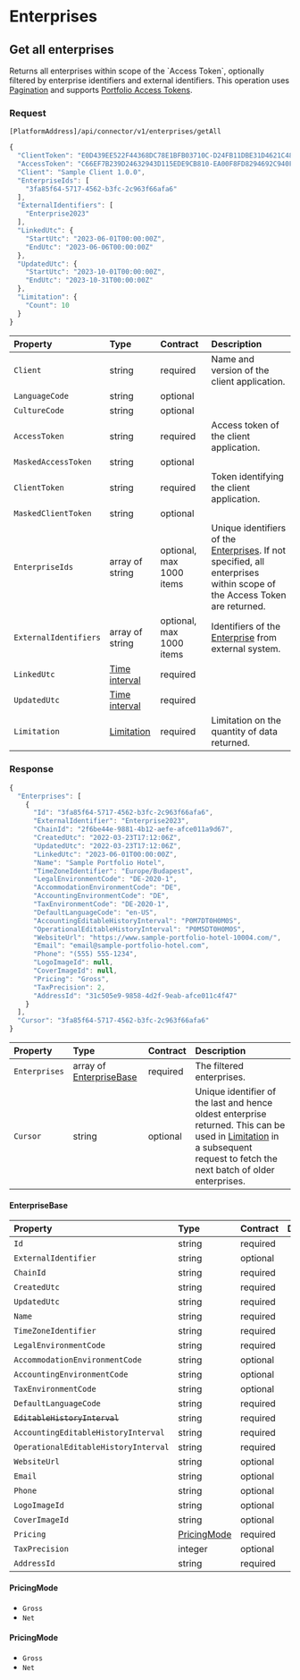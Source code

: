 # Enterprises

## Get all enterprises

Returns all enterprises within scope of the &#x60;Access Token&#x60;, optionally filtered by enterprise identifiers and external identifiers. This operation uses [Pagination](https://mews-systems.gitbook.io/connector-api/guidelines/pagination/) and supports [Portfolio Access Tokens](https://mews-systems.gitbook.io/connector-api/guidelines/multi-property/).

### Request

`[PlatformAddress]/api/connector/v1/enterprises/getAll`

```javascript
{
  "ClientToken": "E0D439EE522F44368DC78E1BFB03710C-D24FB11DBE31D4621C4817E028D9E1D",
  "AccessToken": "C66EF7B239D24632943D115EDE9CB810-EA00F8FD8294692C940F6B5A8F9453D",
  "Client": "Sample Client 1.0.0",
  "EnterpriseIds": [
    "3fa85f64-5717-4562-b3fc-2c963f66afa6"
  ],
  "ExternalIdentifiers": [
    "Enterprise2023"
  ],
  "LinkedUtc": {
    "StartUtc": "2023-06-01T00:00:00Z",
    "EndUtc": "2023-06-06T00:00:00Z"
  },
  "UpdatedUtc": {
    "StartUtc": "2023-10-01T00:00:00Z",
    "EndUtc": "2023-10-31T00:00:00Z"
  },
  "Limitation": {
    "Count": 10
  }
}
```

| Property | Type | Contract | Description |
| :-- | :-- | :-- | :-- |
| `Client` | string | required | Name and version of the client application. |
| `LanguageCode` | string | optional |  |
| `CultureCode` | string | optional |  |
| `AccessToken` | string | required | Access token of the client application. |
| `MaskedAccessToken` | string | optional |  |
| `ClientToken` | string | required | Token identifying the client application. |
| `MaskedClientToken` | string | optional |  |
| `EnterpriseIds` | array of string | optional, max 1000 items | Unique identifiers of the [Enterprises](https://mews-systems.gitbook.io/connector-api/operations/#enterprise). If not specified, all enterprises within scope of the Access Token are returned. |
| `ExternalIdentifiers` | array of string | optional, max 1000 items | Identifiers of the [Enterprise](https://mews-systems.gitbook.io/connector-api/operations/#enterprise) from external system. |
| `LinkedUtc` | [Time interval](_objects.md#time-interval) | required |  |
| `UpdatedUtc` | [Time interval](_objects.md#time-interval) | required |  |
| `Limitation` | [Limitation](../guidelines/pagination.md#limitation) | required | Limitation on the quantity of data returned. |

### Response

```javascript
{
  "Enterprises": [
    {
      "Id": "3fa85f64-5717-4562-b3fc-2c963f66afa6",
      "ExternalIdentifier": "Enterprise2023",
      "ChainId": "2f6be44e-9881-4b12-aefe-afce011a9d67",
      "CreatedUtc": "2022-03-23T17:12:06Z",
      "UpdatedUtc": "2022-03-23T17:12:06Z",
      "LinkedUtc": "2023-06-01T00:00:00Z",
      "Name": "Sample Portfolio Hotel",
      "TimeZoneIdentifier": "Europe/Budapest",
      "LegalEnvironmentCode": "DE-2020-1",
      "AccommodationEnvironmentCode": "DE",
      "AccountingEnvironmentCode": "DE",
      "TaxEnvironmentCode": "DE-2020-1",
      "DefaultLanguageCode": "en-US",
      "AccountingEditableHistoryInterval": "P0M7DT0H0M0S",
      "OperationalEditableHistoryInterval": "P0M5DT0H0M0S",
      "WebsiteUrl": "https://www.sample-portfolio-hotel-10004.com/",
      "Email": "email@sample-portfolio-hotel.com",
      "Phone": "(555) 555-1234",
      "LogoImageId": null,
      "CoverImageId": null,
      "Pricing": "Gross",
      "TaxPrecision": 2,
      "AddressId": "31c505e9-9858-4d2f-9eab-afce011c4f47"
    }
  ],
  "Cursor": "3fa85f64-5717-4562-b3fc-2c963f66afa6"
}
```

| Property | Type | Contract | Description |
| :-- | :-- | :-- | :-- |
| `Enterprises` | array of [EnterpriseBase](#EnterpriseBase) | required | The filtered enterprises. |
| `Cursor` | string | optional | Unique identifier of the last and hence oldest enterprise returned. This can be used in [Limitation](https://mews-systems.gitbook.io/connector-api/guidelines/pagination/#limitation) in a subsequent request to fetch the next batch of older enterprises. |

#### EnterpriseBase

| Property | Type | Contract | Description |
| :-- | :-- | :-- | :-- |
| `Id` | string | required |  |
| `ExternalIdentifier` | string | optional |  |
| `ChainId` | string | required |  |
| `CreatedUtc` | string | required |  |
| `UpdatedUtc` | string | required |  |
| `Name` | string | required |  |
| `TimeZoneIdentifier` | string | required |  |
| `LegalEnvironmentCode` | string | required |  |
| `AccommodationEnvironmentCode` | string | optional |  |
| `AccountingEnvironmentCode` | string | optional |  |
| `TaxEnvironmentCode` | string | optional |  |
| `DefaultLanguageCode` | string | required |  |
| ~~`EditableHistoryInterval`~~ | string | required |  |
| `AccountingEditableHistoryInterval` | string | required |  |
| `OperationalEditableHistoryInterval` | string | required |  |
| `WebsiteUrl` | string | optional |  |
| `Email` | string | optional |  |
| `Phone` | string | optional |  |
| `LogoImageId` | string | optional |  |
| `CoverImageId` | string | optional |  |
| `Pricing` | [PricingMode](#X-Ref-Name-PricingMode) | required |  |
| `TaxPrecision` | integer | optional |  |
| `AddressId` | string | required |  |

#### PricingMode

- `Gross`
- `Net`

#### PricingMode

- `Gross`
- `Net`
